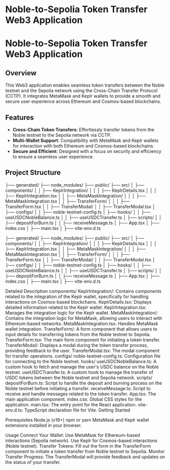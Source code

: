 # Noble-to-Sepolia Token Transfer Web3 Application

# Noble-to-Sepolia Token Transfer Web3 Application

## Overview

This Web3 application enables seamless token transfers between the Noble testnet and the Sepolia network using the Cross-Chain Transfer Protocol (CCTP). It integrates MetaMask and Keplr wallets to provide a smooth and secure user experience across Ethereum and Cosmos-based blockchains.

## Features

- **Cross-Chain Token Transfers**: Effortlessly transfer tokens from the Noble testnet to the Sepolia network via CCTP.
- **Multi-Wallet Support**: Compatibility with MetaMask and Keplr wallets for interaction with both Ethereum and Cosmos-based blockchains.
- **Secure and Efficient**: Designed with a focus on security and efficiency to ensure a seamless user experience.

## Project Structure

├── generated/ ├── node_modules/ ├── public/ ├── src/ │ ├── components/ │ │ ├── KeplrIntegration/ │ │ │ ├── KeplrDetails.tsx │ │ │ ├── KeplrIntegration.tsx │ │ ├── MetaMaskIntegration/ │ │ │ ├── MetaMaskIntegration.tsx │ │ ├── TransferForm/ │ │ │ ├── TransferForm.tsx │ │ ├── TransferModal/ │ │ ├── TransferModal.tsx │ ├── configs/ │ │ ├── noble-testnet-config.ts │ ├── hooks/ │ │ ├── useUSDCNobleBalance.ts │ │ ├── useUSDCTransfer.ts │ ├── scripts/ │ │ ├── depositForBurn.ts │ │ ├── receiveMessage.ts │ ├── App.tsx │ ├── index.css │ ├── main.tsx │ ├── vite-env.d.ts


├── generated/
├── node_modules/
├── public/
├── src/
│   ├── components/
│   │   ├── KeplrIntegration/
│   │   │   ├── KeplrDetails.tsx
│   │   │   ├── KeplrIntegration.tsx
│   │   ├── MetaMaskIntegration/
│   │   │   ├── MetaMaskIntegration.tsx
│   │   ├── TransferForm/
│   │   │   ├── TransferForm.tsx
│   │   ├── TransferModal/
│   │       ├── TransferModal.tsx
│   ├── configs/
│   │   ├── noble-testnet-config.ts
│   ├── hooks/
│   │   ├── useUSDCNobleBalance.ts
│   │   ├── useUSDCTransfer.ts
│   ├── scripts/
│   │   ├── depositForBurn.ts
│   │   ├── receiveMessage.ts
│   ├── App.tsx
│   ├── index.css
│   ├── main.tsx
│   ├── vite-env.d.ts

Detailed Description
components/
KeplrIntegration/: Contains components related to the integration of the Keplr wallet, specifically for handling interactions on Cosmos-based blockchains.
KeplrDetails.tsx: Displays detailed information related to the Keplr wallet.
KeplrIntegration.tsx: Manages the integration logic for the Keplr wallet.
MetaMaskIntegration/: Contains the integration logic for MetaMask, allowing users to interact with Ethereum-based networks.
MetaMaskIntegration.tsx: Handles MetaMask wallet integration.
TransferForm/: A form component that allows users to input details for transferring tokens from the Noble testnet to Sepolia.
TransferForm.tsx: The main form component for initiating a token transfer.
TransferModal/: Displays a modal during the token transfer process, providing feedback to the user.
TransferModal.tsx: The modal component for transfer operations.
configs/
noble-testnet-config.ts: Configuration file for connecting to the Noble testnet.
hooks/
useUSDCNobleBalance.ts: A custom hook to fetch and manage the user's USDC balance on the Noble testnet.
useUSDCTransfer.ts: A custom hook to manage the transfer of USDC tokens between the Noble testnet and Sepolia network.
scripts/
depositForBurn.ts: Script to handle the deposit and burning process on the Noble testnet before initiating a transfer.
receiveMessage.ts: Script to receive and handle messages related to the token transfer.
App.tsx: The main application component.
index.css: Global CSS styles for the application.
main.tsx: The entry point for the React application.
vite-env.d.ts: TypeScript declaration file for Vite.
Getting Started

Prerequisites
Node.js (v16+)
npm or yarn
MetaMask and Keplr wallet extensions installed in your browser.

Usage
Connect Your Wallet:
Use MetaMask for Ethereum-based interactions (Sepolia network).
Use Keplr for Cosmos-based interactions (Noble testnet).
Transfer Tokens:
Fill out the form in the TransferForm component to initiate a token transfer from Noble testnet to Sepolia.
Monitor Transfer Progress:
The TransferModal will provide feedback and updates on the status of your transfer.
